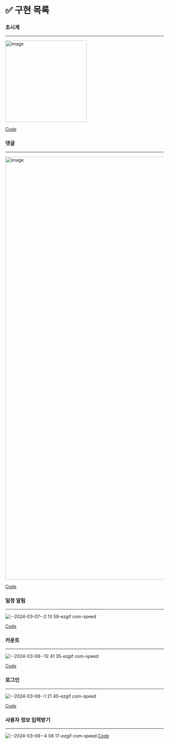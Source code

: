 # ✅ 구현 목록

### 초시계
----
<img width="259" alt="image" src="https://github.com/T189216/react-240306/assets/131805429/96df5d83-82d9-4b41-9264-0779f82d4eb7">

[Code](https://github.com/T189216/react-240306/commit/01d45b1c1fa5a6bb2d082d1d8b7671b107f23a22)

### 댓글
----
<img width="1343" alt="image" src="https://github.com/T189216/react-240306/assets/131805429/f2914dd9-c0f5-48f6-ba97-61973dfbc433">

[Code](https://github.com/T189216/react-240306/commit/0b15de3b69e0c7e14078f6bf9f576305764ba8a0)

### 일정 알림
---
![--2024-03-07--2 13 59-ezgif com-speed](https://github.com/T189216/react-240306/assets/131805429/22a53e71-0331-4f39-b58e-1d89b486ecc4)

[Code](https://github.com/T189216/react-240306/commit/721fd253c8d63865bfd331973c5985d94d52c65a)

### 카운트
---
![--2024-03-08--12 41 35-ezgif com-speed](https://github.com/T189216/react-240306/assets/131805429/ba0becf6-e2bc-44b1-a078-e9fef5203ae1)

[Code](https://github.com/T189216/react-240306/commit/03b731ca0c6b716efe3c78fd9736447bca45042e)

### 로그인
---
![--2024-03-08--1 21 40-ezgif com-speed](https://github.com/T189216/react-240306/assets/131805429/7ff33ce9-b570-464e-95cc-9960e26295a8)

[Code](https://github.com/T189216/react-240306/commit/8e98420b75d6b3c34344f7f5dda2708c69261c24)

### 사용자 정보 입력받기
---
![--2024-03-08--4 08 17-ezgif com-speed](https://github.com/T189216/react-240306/assets/131805429/ab565c43-addc-42ea-a9e2-64e649f7aa16)
[Code](https://github.com/T189216/react-240306/commit/3dd77cb19663295cb44b15cfd3855520146a67bf)

